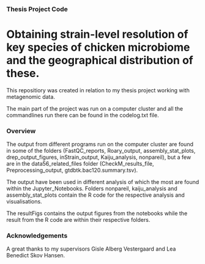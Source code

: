 ### Thesis Project Code

# Obtaining strain-level resolution of key species of chicken microbiome and the geographical distribution of these.

This repositiory was created in relation to my thesis project working with metagenomic data. 

The main part of the project was run on a computer cluster and all the commandlines run there can be found in the codelog.txt file. 

### Overview
The output from different programs run on the computer cluster are found in some of the folders (FastQC_reports,  Roary_output, assembly_stat_plots, drep_output_figures, inStrain_output, Kaiju_analysis, nonpareil), but a few are in the data56_related_files folder (CheckM_results_file, Preprocessing_output, gtdbtk.bac120.summary.tsv). 

The output have been used in different analysis of which the most are found within the Jupyter_Notebooks. Folders nonpareil, kaiju_analysis and assembly_stat_plots contain the R code for the respective analysis and visualisations. 

The resultFigs contains the output figures from the notebooks while the result from the R code are within their respective folders. 


### Acknowledgements  
A great thanks to my supervisors Gisle Alberg Vestergaard and Lea Benedict Skov Hansen. 
